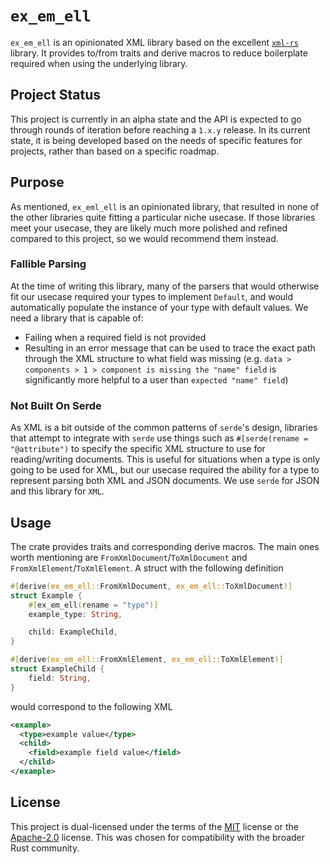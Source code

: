 # `ex_em_ell`

`ex_em_ell` is an opinionated XML library based on the excellent
[`xml-rs`](https://crates.io/crates/xml-rs) library. It provides to/from traits
and derive macros to reduce boilerplate required when using the underlying
library.

## Project Status

This project is currently in an alpha state and the API is expected to go
through rounds of iteration before reaching a `1.x.y` release. In its current
state, it is being developed based on the needs of specific features for
projects, rather than based on a specific roadmap.

## Purpose

As mentioned, `ex_eml_ell` is an opinionated library, that resulted in none of
the other libraries quite fitting a particular niche usecase. If those libraries
meet your usecase, they are likely much more polished and refined compared to
this project, so we would recommend them instead.

### Fallible Parsing

At the time of writing this library, many of the parsers that would otherwise
fit our usecase required your types to implement `Default`, and would
automatically populate the instance of your type with default values. We need a
library that is capable of:

- Failing when a required field is not provided
- Resulting in an error message that can be used to trace the exact path through
  the XML structure to what field was missing (e.g. `data > components > 1 >
  component is missing the "name" field` is significantly more helpful to a user
  than `expected "name" field`)

### Not Built On Serde

As XML is a bit outside of the common patterns of `serde`'s design, libraries
that attempt to integrate with `serde` use things such as `#[serde(rename =
"@attribute")` to specify the specific XML structure to use for reading/writing
documents. This is useful for situations when a type is only going to be used
for XML, but our usecase required the ability for a type to represent parsing
both XML and JSON documents. We use `serde` for JSON and this library for `XML`.

## Usage

The crate provides traits and corresponding derive macros. The main ones worth
mentioning are `FromXmlDocument`/`ToXmlDocument` and
`FromXmlElement`/`ToXmlElement`. A struct with the following definition

```rust
#[derive(ex_em_ell::FromXmlDocument, ex_em_ell::ToXmlDocument)]
struct Example {
    #[ex_em_ell(rename = "type")]
    example_type: String,

    child: ExampleChild,
}

#[derive(ex_em_ell::FromXmlElement, ex_em_ell::ToXmlElement)]
struct ExampleChild {
    field: String,
}
```

would correspond to the following XML

``` xml
<example>
  <type>example value</type>
  <child>
    <field>example field value</field>
  </child>
</example>
```

## License

This project is dual-licensed under the terms of the
[MIT](https://spdx.org/licenses/MIT.html) license or the
[Apache-2.0](https://www.apache.org/licenses/LICENSE-2.0) license. This was
chosen for compatibility with the broader Rust community.
